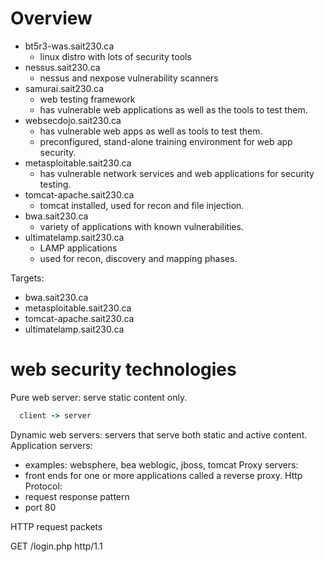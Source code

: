 # Overview

* bt5r3-was.sait230.ca
  * linux distro with lots of security tools
* nessus.sait230.ca
  * nessus and nexpose vulnerability scanners
* samurai.sait230.ca
  * web testing framework
  * has vulnerable web applications as well as the tools to test them.
* websecdojo.sait230.ca
  * has vulnerable web apps as well as tools to test them.
  * preconfigured, stand-alone training environment for web app security.
* metasploitable.sait230.ca
  * has vulnerable network services and web applications for security testing.
* tomcat-apache.sait230.ca
  * tomcat installed, used for recon and file injection.
* bwa.sait230.ca
  * variety of applications with known vulnerabilities.
* ultimatelamp.sait230.ca
  * LAMP applications
  * used for recon, discovery and mapping phases.

Targets:

* bwa.sait230.ca
* metasploitable.sait230.ca
* tomcat-apache.sait230.ca
* ultimatelamp.sait230.ca

# web security technologies

Pure web server: serve static content only.

```ruby
  client -> server
```

Dynamic web servers: servers that serve both static and active content.
Application servers: 
  * examples: websphere, bea weblogic, jboss, tomcat
Proxy servers: 
  * front ends for one or more applications called a reverse proxy.
Http Protocol:
  * request response pattern
  * port 80

HTTP request packets

GET /login.php http/1.1
